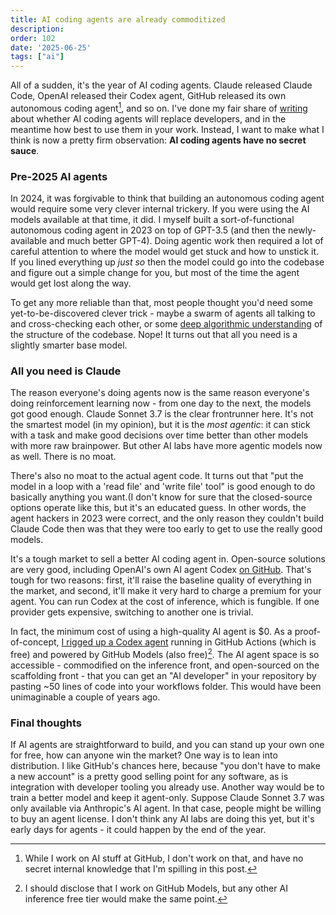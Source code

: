 ```yaml
---
title: AI coding agents are already commoditized
description: 
order: 102
date: '2025-06-25'
tags: ["ai"]
---
```


All of a sudden, it's the year of AI coding agents. Claude released Claude Code, OpenAI released their Codex agent, GitHub released its own autonomous coding agent[^1], and so on. I've done my fair share of [writing](/tags/ai/) about whether AI coding agents will replace developers, and in the meantime how best to use them in your work. Instead, I want to make what I think is now a pretty firm observation: **AI coding agents have no secret sauce**. 

### Pre-2025 AI agents

In 2024, it was forgivable to think that building an autonomous coding agent would require some very clever internal trickery. If you were using the AI models available at that time, it did. I myself built a sort-of-functional autonomous coding agent in 2023 on top of GPT-3.5 (and then the newly-available and much better GPT-4). Doing agentic work then required a lot of careful attention to where the model would get stuck and how to unstick it. If you lined everything up _just so_ then the model could go into the codebase and figure out a simple change for you, but most of the time the agent would get lost along the way.

To get any more reliable than that, most people thought you'd need some yet-to-be-discovered clever trick - maybe a swarm of agents all talking to and cross-checking each other, or some [deep algorithmic understanding](https://sourcegraph.com/blog/cheating-is-all-you-need) of the structure of the codebase. Nope! It turns out that all you need is a slightly smarter base model.

### All you need is Claude

The reason everyone's doing agents now is the same reason everyone's doing reinforcement learning now - from one day to the next, the models got good enough. Claude Sonnet 3.7 is the clear frontrunner here. It's not the smartest model (in my opinion), but it is the _most agentic_: it can stick with a task and make good decisions over time better than other models with more raw brainpower. But other AI labs have more agentic models now as well. There is no moat.

There's also no moat to the actual agent code. It turns out that "put the model in a loop with a 'read file' and 'write file' tool" is good enough to do basically anything you want.(I don't know for sure that the closed-source options operate like this, but it's an educated guess. In other words, the agent hackers in 2023 were correct, and the only reason they couldn't build Claude Code then was that they were too early to get to use the really good models.

It's a tough market to sell a better AI coding agent in. Open-source solutions are very good, including OpenAI's own AI agent Codex [on GitHub](https://github.com/openai/codex). That's tough for two reasons: first, it'll raise the baseline quality of everything in the market, and second, it'll make it very hard to charge a premium for your agent. You can run Codex at the cost of inference, which is fungible. If one provider gets expensive, switching to another one is trivial.

In fact, the minimum cost of using a high-quality AI agent is $0. As a proof-of-concept, [I rigged up a Codex agent](https://gist.github.com/sgoedecke/2b4e8d5e6b21f536ea399f1728916ad5) running in 
GitHub Actions (which is free) and powered by GitHub Models (also free)[^2]. The AI agent space is so accessible - commodified on the inference front, and open-sourced on the scaffolding front - that you can get an "AI developer" in your repository by pasting ~50 lines of code into your workflows folder. This would have been unimaginable a couple of years ago.

### Final thoughts

If AI agents are straightforward to build, and you can stand up your own one for free, how can anyone win the market? One way is to lean into distribution. I like GitHub's chances here, because "you don't have to make a new account" is a pretty good selling point for any software, as is integration with developer tooling you already use. Another way would be to train a better model and keep it agent-only. Suppose Claude Sonnet 3.7 was only available via Anthropic's AI agent. In that case, people might be willing to buy an agent license. I don't think any AI labs are doing this yet, but it's early days for agents - it could happen by the end of the year.

[^1]: While I work on AI stuff at GitHub, I don't work on that, and have no secret internal knowledge that I'm spilling in this post.

[^2]: I should disclose that I work on GitHub Models, but any other AI inference free tier would make the same point.